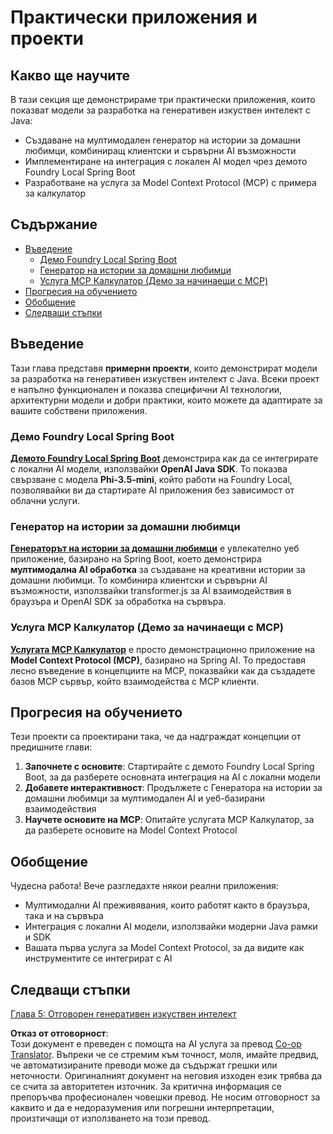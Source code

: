 <!--
CO_OP_TRANSLATOR_METADATA:
{
  "original_hash": "14c0a61ecc1cd2012a9c129236dfdf71",
  "translation_date": "2025-07-29T10:12:57+00:00",
  "source_file": "04-PracticalSamples/README.md",
  "language_code": "bg"
}
-->
# Практически приложения и проекти

## Какво ще научите
В тази секция ще демонстрираме три практически приложения, които показват модели за разработка на генеративен изкуствен интелект с Java:
- Създаване на мултимодален генератор на истории за домашни любимци, комбиниращ клиентски и сървърни AI възможности
- Имплементиране на интеграция с локален AI модел чрез демото Foundry Local Spring Boot
- Разработване на услуга за Model Context Protocol (MCP) с примера за калкулатор

## Съдържание

- [Въведение](../../../04-PracticalSamples)
  - [Демо Foundry Local Spring Boot](../../../04-PracticalSamples)
  - [Генератор на истории за домашни любимци](../../../04-PracticalSamples)
  - [Услуга MCP Калкулатор (Демо за начинаещи с MCP)](../../../04-PracticalSamples)
- [Прогресия на обучението](../../../04-PracticalSamples)
- [Обобщение](../../../04-PracticalSamples)
- [Следващи стъпки](../../../04-PracticalSamples)

## Въведение

Тази глава представя **примерни проекти**, които демонстрират модели за разработка на генеративен изкуствен интелект с Java. Всеки проект е напълно функционален и показва специфични AI технологии, архитектурни модели и добри практики, които можете да адаптирате за вашите собствени приложения.

### Демо Foundry Local Spring Boot

**[Демото Foundry Local Spring Boot](foundrylocal/README.md)** демонстрира как да се интегрирате с локални AI модели, използвайки **OpenAI Java SDK**. То показва свързване с модела **Phi-3.5-mini**, който работи на Foundry Local, позволявайки ви да стартирате AI приложения без зависимост от облачни услуги.

### Генератор на истории за домашни любимци

**[Генераторът на истории за домашни любимци](petstory/README.md)** е увлекателно уеб приложение, базирано на Spring Boot, което демонстрира **мултимодална AI обработка** за създаване на креативни истории за домашни любимци. То комбинира клиентски и сървърни AI възможности, използвайки transformer.js за AI взаимодействия в браузъра и OpenAI SDK за обработка на сървъра.

### Услуга MCP Калкулатор (Демо за начинаещи с MCP)

**[Услугата MCP Калкулатор](calculator/README.md)** е просто демонстрационно приложение на **Model Context Protocol (MCP)**, базирано на Spring AI. То предоставя лесно въведение в концепциите на MCP, показвайки как да създадете базов MCP сървър, който взаимодейства с MCP клиенти.

## Прогресия на обучението

Тези проекти са проектирани така, че да надграждат концепции от предишните глави:

1. **Започнете с основите**: Стартирайте с демото Foundry Local Spring Boot, за да разберете основната интеграция на AI с локални модели
2. **Добавете интерактивност**: Продължете с Генератора на истории за домашни любимци за мултимодален AI и уеб-базирани взаимодействия
3. **Научете основите на MCP**: Опитайте услугата MCP Калкулатор, за да разберете основите на Model Context Protocol

## Обобщение

Чудесна работа! Вече разгледахте някои реални приложения:

- Мултимодални AI преживявания, които работят както в браузъра, така и на сървъра
- Интеграция с локални AI модели, използвайки модерни Java рамки и SDK
- Вашата първа услуга за Model Context Protocol, за да видите как инструментите се интегрират с AI

## Следващи стъпки

[Глава 5: Отговорен генеративен изкуствен интелект](../05-ResponsibleGenAI/README.md)

**Отказ от отговорност**:  
Този документ е преведен с помощта на AI услуга за превод [Co-op Translator](https://github.com/Azure/co-op-translator). Въпреки че се стремим към точност, моля, имайте предвид, че автоматизираните преводи може да съдържат грешки или неточности. Оригиналният документ на неговия изходен език трябва да се счита за авторитетен източник. За критична информация се препоръчва професионален човешки превод. Не носим отговорност за каквито и да е недоразумения или погрешни интерпретации, произтичащи от използването на този превод.
